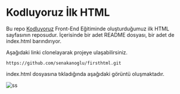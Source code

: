 # Kodluyoruz İlk HTML
Bu repo [Kodluyoruz](https://www.kodluyoruz.org) Front-End Eğitiminde oluşturduğumuz ilk HTML sayfasının reposudur. İçerisinde bir adet README dosyası, bir adet de index.html barındırıyor.

Aşağıdaki linki clonelayarak projeye ulaşabilirsiniz.

`https://github.com/senakanoglu/firsthtml.git`

index.html dosyasına tıkladığında aşağıdaki görüntü oluşmaktadır.

![ss](https://r.resimlink.com/wy4Xg8.png)